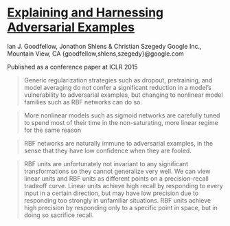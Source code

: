 # [Explaining and Harnessing Adversarial Examples](https://arxiv.org/pdf/1412.6572.pdf)

Ian J. Goodfellow, Jonathon Shlens & Christian Szegedy Google Inc., Mountain View, CA {goodfellow,shlens,szegedy}@google.com

Published as a conference paper at ICLR 2015

>Generic regularization strategies such as dropout, pretraining, and model averaging do not confer a significant reduction in a model’s vulnerability to adversarial examples, but changing to nonlinear model families such as RBF networks can do so.

>More nonlinear models such as sigmoid networks are carefully tuned to spend most of their time in the non-saturating, more linear regime for the same reason

>RBF networks are naturally immune to adversarial examples, in the sense that they have low confidence when they are fooled.

>RBF units are unfortunately not invariant to any significant transformations so they cannot generalize very well. We can view linear units and RBF units as different points on a precision-recall tradeoff curve. Linear units achieve high recall by responding to every input in a certain direction, but may have low precision due to responding too strongly in unfamiliar situations. RBF units achieve high precision by responding only to a specific point in space, but in doing so sacrifice recall.
<!--stackedit_data:
eyJoaXN0b3J5IjpbLTE0Mjg1MjM0NjhdfQ==
-->